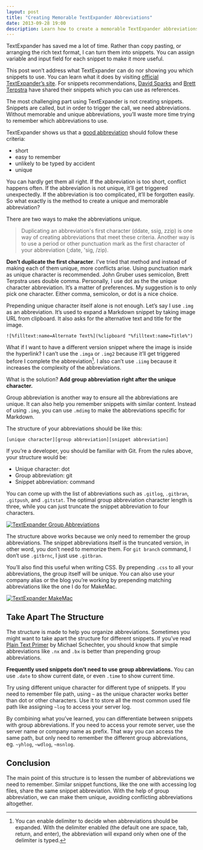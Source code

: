 ```yaml
---
layout: post
title: "Creating Memorable TextExpander Abbreviations"
date: 2013-09-28 19:00
description: Learn how to create a memorable TextExpander abbreviations with this simple guide.
---
```


TextExpander has saved me a lot of time. Rather than copy pasting, or arranging the rich text format, I can turn them into snippets. You can assign variable and input field for each snippet to make it more useful.

This post won’t address what TextExpander can do nor showing you which snippets to use. You can learn what it does by visiting [official TextExpander’s site][3]. For snippets recommendations, [David Sparks][4] and [Brett Terpstra][5] have shared their snippets which you can use as references.

[3]: http://www.smilesoftware.com/help/TextExpander/index.html "TextExpander Help: Index"
[4]: http://macsparky.com/tesnippets/ "TextExpander Snippets — MacSparky"
[5]: http://brettterpstra.com/projects/te-tools/ "TextExpander Tools - BrettTerpstra.com"

The most challenging part using TextExpander is not creating snippets. Snippets are called, but in order to trigger the call, we need abbreviations. Without memorable and unique abbreviations, you’ll waste more time trying to remember which abbreviations to use.

TextExpander shows us that a [good abbreviation][2] should follow these criteria:

[2]: http://www.smilesoftware.com/help/TextExpander/creating.html "TextExpander Help: Creating Snippets"

- short
- easy to remember
- unlikely to be typed by accident
- unique

You can hardly get them all right. If the abbreviation is too short, conflict happens often. If the abbreviation is not unique, it’ll get triggered unexpectedly. If the abbreviation is too complicated, it’ll be forgotten easily. So what exactly is the method to create a unique and memorable abbreviation?

There are two ways to make the abbreviations unique.

> Duplicating an abbreviation's first character (ddate, ssig, zzip) is one way of creating abbreviations that meet these criteria. Another way is to use a period or other punctuation mark as the first character of your abbreviation (;date, 'sig, /zip).

**Don’t duplicate the first character**. I’ve tried that method and instead of making each of them unique, more conflicts arise. Using punctuation mark as unique character is recommended. John Gruber uses semicolon, Brett Terpstra uses double comma. Personally, I use dot as the the unique character abbreviation. It’s a matter of preferences. My suggestion is to only pick one character. Either comma, semicolon, or dot is a nice choice.

Prepending unique character itself alone is not enough. Let’s say I use `.img` as an abbreviation. It’s used to expand a Markdown snippet by taking image URL from clipboard. It also asks for the alternative text and title for the image.

	![%filltext:name=Alternate Text%](%clipboard "%filltext:name=Title%")

What if I want to have a different version snippet where the image is inside the hyperlink? I can’t use the `.imga` or `.img2` because it’ll get triggered before I complete the abbreviation[^1]. I also can’t use `.iimg` because it increases the complexity of the abbreviations.

What is the solution? **Add group abbreviation right after the unique character.**

Group abbreviation is another way to ensure all the abbreviations are unique. It can also help you remember snippets with similar content. Instead of using `.img`, you can use `.mdimg` to make the abbreviations specific for Markdown.

The structure of your abbreviations should be like this:

	[unique character][group abbreviation][snippet abbreviation]

If you’re a developer, you should be familiar with Git. From the rules above, your structure would be:

- Unique character: dot
- Group abbreviation: git
- Snippet abbreviation: command

You can come up with the list of abbreviations such as `.gitlog`, `.gitbran`, `.gitpush`, and `.gitstat`. The optimal group abbreviation character length is three, while you can just truncate the snippet abbreviation to four characters.

[ ![TextExpander Group Abbreviations][img1] ](http://images.sayzlim.net/2013/09/textexpander_group.jpg "TextExpander Group Abbreviations")

[img1]: http://images.sayzlim.net/2013/09/textexpander_group.jpg "TextExpander Group Abbreviations"

The structure above works because we only need to remember the group abbreviations. The snippet abbreviations itself is the truncated version, in other word, you don’t need to memorize them. For `git branch` command, I don’t use `.gitbrnc`, I just use `.gitbran`.

You’ll also find this useful when writing CSS. By prepending `.css` to all your abbreviations, the group itself will be unique. You can also use your company alias or the blog you’re working by prepending matching abbreviations like the one I do for MakeMac.

[ ![TextExpander MakeMac][img2] ](http://images.sayzlim.net/2013/09/textexpander_company.jpg "TextExpander MakeMac")

[img2]: http://images.sayzlim.net/2013/09/textexpander_company.jpg "TextExpander MakeMac"

## Take Apart The Structure
The structure is made to help you organize abbreviations. Sometimes you might want to take apart the structure for different snippets. If you’ve read [Plain Text Primer][6] by Michael Schechter, you should know that simple abbreviations like `.nx` and `.bx` is better than prepending group abbreviations.

**Frequently used snippets don’t need to use group abbreviations.** You can use `.date` to show current date, or even `.time` to show current time.

Try using different unique character for different type of snippets. If you need to remember file path, using `~` as the unique character works better than dot or other characters. Use it to store all the most common used file path like assigning `~log` to access your server log.

By combining what you’ve learned, you can differentiate between snippets with group abbreviations. If you need to access your remote server, use the server name or company name as prefix. That way you can access the same path, but only need to remember the different group abbreviations, eg. `~yhlog`, `~wdlog`, `~msnlog`.

## Conclusion
The main point of this structure is to lessen the number of abbreviations we need to remember. Similar snippet functions, like the one with accessing log files, share the same snippet abbreviation. With the help of group abbreviation, we can make them unique, avoiding conflicting abbreviations altogether.

[^1]: You can enable delimiter to decide when abbreviations should be expanded. With the delimiter enabled (the default one are space, tab, return, and enter), the abbreviation will expand only when one of the delimiter is typed.

[6]: http://bettermess.com/a-plain-text-primer/ "A Plain Text Primer - A Better Mess"